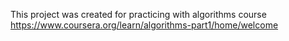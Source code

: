 This project was created for practicing with algorithms 
course https://www.coursera.org/learn/algorithms-part1/home/welcome